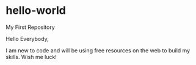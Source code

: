 # hello-world
My First Repository

Hello Everybody,

I am new to code and will be using free resources on the web to build my skills. Wish me luck!
